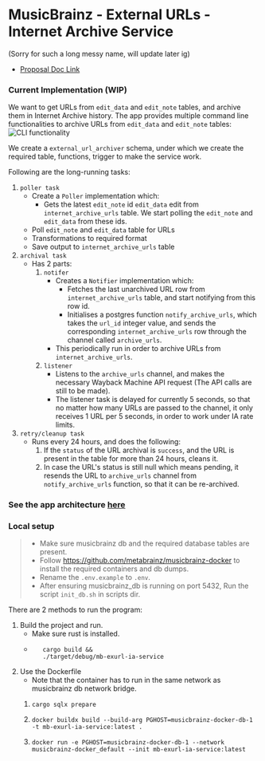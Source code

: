 # MusicBrainz - External URLs - Internet Archive Service
(Sorry for such a long messy name, will update later ig)
- [Proposal Doc Link](https://docs.google.com/document/d/1Bk66_HFWEA6gBbFfQzIriGGgxxbEIwN1CbVDcz7FTys/edit?usp=sharing)

### Current Implementation (WIP)

We want to get URLs from `edit_data` and `edit_note` tables, and archive them in Internet Archive history.
The app provides multiple command line functionalities to archive URLs from `edit_data` and `edit_note` tables:
![CLI functionality](assets/cli.png)

We create a `external_url_archiver` schema, under which we create the required table, functions, trigger to make the service work.

Following are the long-running tasks:

1. `poller task`
   - Create a `Poller` implementation which:
     - Gets the latest `edit_note` id `edit_data` edit from `internet_archive_urls` table. We start polling the `edit_note` and `edit_data` from these ids.
   - Poll `edit_note` and `edit_data` table for URLs
   - Transformations to required format
   - Save output to `internet_archive_urls` table
2. `archival task`
   - Has 2 parts:
     1. `notifer`
         - Creates a `Notifier` implementation which:
           - Fetches the last unarchived URL row from `internet_archive_urls` table, and start notifying from this row id.
           - Initialises a postgres function `notify_archive_urls`, which takes the `url_id` integer value, and sends the corresponding `internet_archive_urls` row through the channel called `archive_urls`.
         - This periodically run in order to archive URLs from `internet_archive_urls`.
     2. `listener`
         - Listens to the `archive_urls` channel, and makes the necessary Wayback Machine API request (The API calls are still to be made).
         - The listener task is delayed for currently 5 seconds, so that no matter how many URLs are passed to the channel, it only receives 1 URL per 5 seconds, in order to work under IA rate limits.
3. `retry/cleanup task`
   - Runs every 24 hours, and does the following:
     1. If the `status` of the URL archival is `success`, and the URL is present in the table for more than 24 hours, cleans it.
     2. In case the URL's status is still null which means pending, it resends the URL to `archive_urls` channel from `notify_archive_urls` function, so that it can be re-archived.

### See the app architecture [here](./docs/architecture.md)

### Local setup
> - Make sure musicbrainz db and the required database tables are present.
> - Follow https://github.com/metabrainz/musicbrainz-docker to install the required containers and db dumps.
> - Rename the `.env.example` to `.env`.
> - After ensuring musicbrainz_db is running on port 5432, Run the script `init_db.sh` in scripts dir.

There are 2 methods to run the program:
1. Build the project and run.
    - Make sure rust is installed.
   - ```shell
        cargo build &&
        ./target/debug/mb-exurl-ia-service
        ```
2. Use the Dockerfile
   - Note that the container has to run in the same network as musicbrainz db network bridge.
   1.  ```shell
       cargo sqlx prepare
       ```

   2. ```shell
      docker buildx build --build-arg PGHOST=musicbrainz-docker-db-1 -t mb-exurl-ia-service:latest .
      ```
   
   3. ```shell
      docker run -e PGHOST=musicbrainz-docker-db-1 --network musicbrainz-docker_default --init mb-exurl-ia-service:latest
      ```